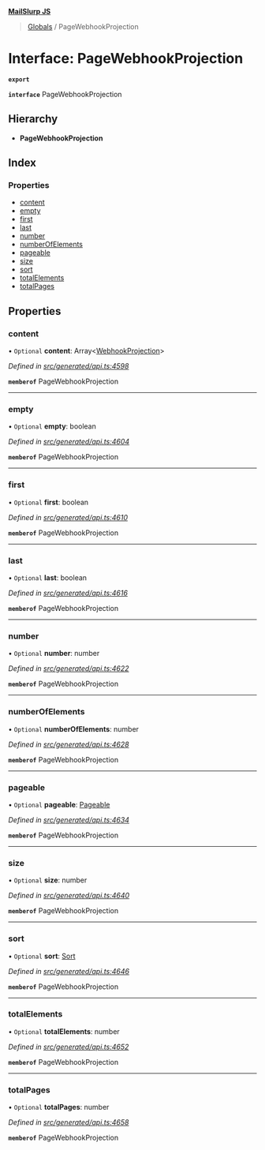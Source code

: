 **[MailSlurp JS](../README.md)**

> [Globals](../README.md) / PageWebhookProjection

# Interface: PageWebhookProjection

**`export`** 

**`interface`** PageWebhookProjection

## Hierarchy

* **PageWebhookProjection**

## Index

### Properties

* [content](pagewebhookprojection.md#content)
* [empty](pagewebhookprojection.md#empty)
* [first](pagewebhookprojection.md#first)
* [last](pagewebhookprojection.md#last)
* [number](pagewebhookprojection.md#number)
* [numberOfElements](pagewebhookprojection.md#numberofelements)
* [pageable](pagewebhookprojection.md#pageable)
* [size](pagewebhookprojection.md#size)
* [sort](pagewebhookprojection.md#sort)
* [totalElements](pagewebhookprojection.md#totalelements)
* [totalPages](pagewebhookprojection.md#totalpages)

## Properties

### content

• `Optional` **content**: Array\<[WebhookProjection](../modules/webhookprojection.md)>

*Defined in [src/generated/api.ts:4598](https://github.com/mailslurp/mailslurp-client/blob/37bf78e/src/generated/api.ts#L4598)*

**`memberof`** PageWebhookProjection

___

### empty

• `Optional` **empty**: boolean

*Defined in [src/generated/api.ts:4604](https://github.com/mailslurp/mailslurp-client/blob/37bf78e/src/generated/api.ts#L4604)*

**`memberof`** PageWebhookProjection

___

### first

• `Optional` **first**: boolean

*Defined in [src/generated/api.ts:4610](https://github.com/mailslurp/mailslurp-client/blob/37bf78e/src/generated/api.ts#L4610)*

**`memberof`** PageWebhookProjection

___

### last

• `Optional` **last**: boolean

*Defined in [src/generated/api.ts:4616](https://github.com/mailslurp/mailslurp-client/blob/37bf78e/src/generated/api.ts#L4616)*

**`memberof`** PageWebhookProjection

___

### number

• `Optional` **number**: number

*Defined in [src/generated/api.ts:4622](https://github.com/mailslurp/mailslurp-client/blob/37bf78e/src/generated/api.ts#L4622)*

**`memberof`** PageWebhookProjection

___

### numberOfElements

• `Optional` **numberOfElements**: number

*Defined in [src/generated/api.ts:4628](https://github.com/mailslurp/mailslurp-client/blob/37bf78e/src/generated/api.ts#L4628)*

**`memberof`** PageWebhookProjection

___

### pageable

• `Optional` **pageable**: [Pageable](pageable.md)

*Defined in [src/generated/api.ts:4634](https://github.com/mailslurp/mailslurp-client/blob/37bf78e/src/generated/api.ts#L4634)*

**`memberof`** PageWebhookProjection

___

### size

• `Optional` **size**: number

*Defined in [src/generated/api.ts:4640](https://github.com/mailslurp/mailslurp-client/blob/37bf78e/src/generated/api.ts#L4640)*

**`memberof`** PageWebhookProjection

___

### sort

• `Optional` **sort**: [Sort](sort.md)

*Defined in [src/generated/api.ts:4646](https://github.com/mailslurp/mailslurp-client/blob/37bf78e/src/generated/api.ts#L4646)*

**`memberof`** PageWebhookProjection

___

### totalElements

• `Optional` **totalElements**: number

*Defined in [src/generated/api.ts:4652](https://github.com/mailslurp/mailslurp-client/blob/37bf78e/src/generated/api.ts#L4652)*

**`memberof`** PageWebhookProjection

___

### totalPages

• `Optional` **totalPages**: number

*Defined in [src/generated/api.ts:4658](https://github.com/mailslurp/mailslurp-client/blob/37bf78e/src/generated/api.ts#L4658)*

**`memberof`** PageWebhookProjection
